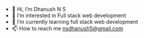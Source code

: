- 👋 Hi, I’m Dhanush N S
- 👀 I’m interested in Full stack web development 
- 🌱 I’m currently learning full stack web development 
- 📫 How to reach me nsdhanush5@gmail.com 

<!---
dhanushns2003/dhanushns2003 is a ✨ special ✨ repository because its `README.md` (this file) appears on your GitHub profile.
You can click the Preview link to take a look at your changes.
--->
